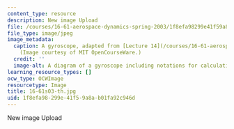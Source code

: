 ```yaml
---
content_type: resource
description: New image Upload
file: /courses/16-61-aerospace-dynamics-spring-2003/1f8efa98299e41f59a8ab01fa92c946d_16-61s03-th.jpg
file_type: image/jpeg
image_metadata:
  caption: A gyroscope, adapted from [Lecture 14](/courses/16-61-aerospace-dynamics-spring-2003/resources/lecture14).
    (Image courtesy of MIT OpenCourseWare.)
  credit: ''
  image-alt: A diagram of a gyroscope including notations for calculating measurements.
learning_resource_types: []
ocw_type: OCWImage
resourcetype: Image
title: 16-61s03-th.jpg
uid: 1f8efa98-299e-41f5-9a8a-b01fa92c946d
---
```

New image Upload

